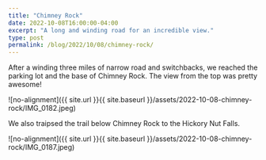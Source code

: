 ```yaml
---
title: "Chimney Rock"
date: 2022-10-08T16:00:00-04:00
excerpt: "A long and winding road for an incredible view."
type: post
permalink: /blog/2022/10/08/chimney-rock/
---
```

After a winding three miles of narrow road and switchbacks, we reached the parking lot and the base of Chimney Rock. The view from the top was pretty awesome!

![no-alignment]({{ site.url }}{{ site.baseurl }}/assets/2022-10-08-chimney-rock/IMG_0182.jpeg)

We also traipsed the trail below Chimney Rock to the Hickory Nut Falls.

![no-alignment]({{ site.url }}{{ site.baseurl }}/assets/2022-10-08-chimney-rock/IMG_0187.jpeg)
